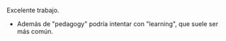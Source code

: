 Excelente trabajo.

- Además de "pedagogy" podría intentar con "learning", que suele ser más común.

